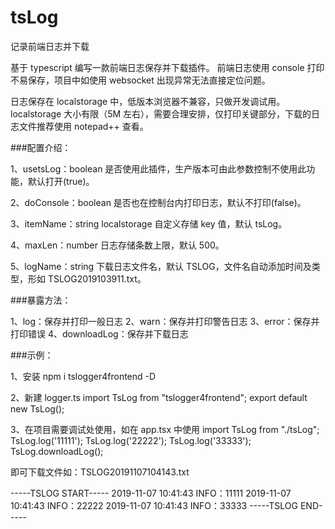 # tsLog

记录前端日志并下载

基于 typescript 编写一款前端日志保存并下载插件。
前端日志使用 console 打印不易保存，项目中如使用 websocket 出现异常无法直接定位问题。

日志保存在 localstorage 中，低版本浏览器不兼容，只做开发调试用。
localstorage 大小有限（5M 左右），需要合理安排，仅打印关键部分，下载的日志文件推荐使用 notepad++ 查看。

###配置介绍：

1、usetsLog：boolean
是否使用此插件，生产版本可由此参数控制不使用此功能，默认打开(true)。

2、doConsole：boolean
是否也在控制台内打印日志，默认不打印(false)。

3、itemName：string
localstorage 自定义存储 key 值，默认 tsLog。

4、maxLen：number
日志存储条数上限，默认 500。

5、logName：string
下载日志文件名，默认 TSLOG，文件名自动添加时间及类型，形如 TSLOG2019103911.txt。

###暴露方法：

1、log：保存并打印一般日志
2、warn：保存并打印警告日志
3、error：保存并打印错误
4、downloadLog：保存并下载日志

###示例：

1、安装
npm i tslogger4frontend -D

2、新建 logger.ts
import TsLog from "tslogger4frontend";
export default new TsLog();

3、在项目需要调试处使用，如在 app.tsx 中使用
import TsLog from "./tsLog";
TsLog.log('11111');
TsLog.log('22222');
TsLog.log('33333');
TsLog.downloadLog();

即可下载文件如：TSLOG20191107104143.txt

-----TSLOG START-----
2019-11-07 10:41:43 INFO：11111
2019-11-07 10:41:43 INFO：22222
2019-11-07 10:41:43 INFO：33333
-----TSLOG END-----

